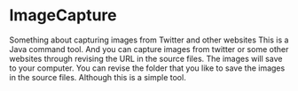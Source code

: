# ImageCapture
Something about capturing images from Twitter and other websites
This is a Java command tool. 
And you can capture images from twitter or some other websites through revising the URL in the source files.
The images will save to your computer. 
You can revise the folder that you like to save the images in the source files.
Although this is a simple tool. 
